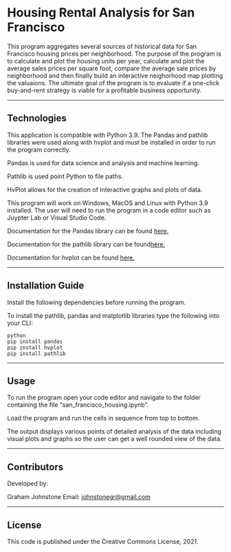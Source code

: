 # Housing Rental Analysis for San Francisco

This program aggregates several sources of historical data for San Francisco housing prices per neighborhood. The purpose of the program is to calculate and plot the housing units per year, calculate and plot the average sales prices per square foot, compare the average sale prices by neighborhood and then finally build an interactive neighorhood map plotting the valuaions. The ultimate goal of the program is to evaluate if a one-click buy-and-rent strategy is viable for a profitable business opportunity.

---

## Technologies

This application is compatible with Python 3.9.
The Pandas and pathlib libraries were used along with hvplot and must be installed in order to run the program correctly.

Pandas is used for data science and analysis and machine learning.

Pathlib is used point Python to file paths.

HvPlot allows for the creation of interactive graphs and plots of data.

This program will work on Windows, MacOS and Linux with Python 3.9 installed. The user will need to run the program in a code editor such as Juypter Lab or Visual Studio Code.

Documentation for the Pandas library can be found [here.](https://pandas.pydata.org/docs/)

Documentation for the pathlib library can be found[here.](https://docs.python.org/3/library/pathlib.html)

Documentation for hvplot can be found [here.](https://hvplot.holoviz.org)


---

## Installation Guide

Install the following dependencies before running the program.

To install the pathlib, pandas and matplotlib libraries type the following into your CLI:

```
python
pip install pandas
pip install hvplot
pip install pathlib
```
---

## Usage

To run the program open your code editor and navigate to the folder containing the file "san_francisco_housing.ipynb".

Load the program and run the cells in sequence from top to bottom.

The output displays various points of detailed analysis of the data including visual plots and graphs so the user can get a well rounded view of the data.

---

## Contributors

Developed by:

Graham Johnstone
Email: johnstonegr@gmail.com

---

## License
This code is published under the Creative Commons License, 2021.

